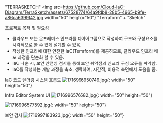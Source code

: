 "TERRASKETCH"
<img src=https://github.com/Cloud-IaC-Diagram/TerraSketch/assets/67528774/64a9fdb8-28b5-4965-b9fe-a86ca6399f42.jpg width="50" height="50"}
"Terraform" + "Sketch"

프로젝트 목적 및 필요성
- 클라우드 또는 온프레미스 인프라를 다이어그램으로 작성하여 구조와 구성요소를 시각적으로 볼 수 있게 설계할 수 있음.
- 작성한 인프라에 대한 안전한 IaC(Terraform)를 제공하므로, 클라우드 인프라 배포 과정을 단순화 할 수 있음.
- IaC 다운 시, 보안 안전성 검사를 통해 보안 취약점과 인프라 구성 오류를 파악함.
- IaC를 작성하는 개발 과정을 축소, 생략하여, 시간적, 비용적 측면에서 도움을 줌.

IaC 코드 렌더링 시스템 흐름도
![1716996950749.jpg](https://github.com/Cloud-IaC-Diagram/TerraSketch/assets/67528774/0e1c80f2-13f5-4f03-9702-e437a0599fda){: width="50" height="50"}

Infra Editor System UI
![1716996576582.jpg](https://github.com/Cloud-IaC-Diagram/TerraSketch/assets/67528774/889ba481-d1e4-4d21-bceb-e9ff5f841856){: width="50" height="50"}

![1716996577592.jpg](https://github.com/Cloud-IaC-Diagram/TerraSketch/assets/67528774/8695a43e-f5a0-44fb-ad3e-93e607889536){: width="50" height="50"}

보안 검사
![1716997183923.jpg](https://github.com/Cloud-IaC-Diagram/TerraSketch/assets/67528774/a5215b7a-faf9-492b-93d0-27986db95232){: width="50" height="50"}

